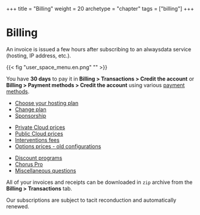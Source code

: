 +++
title = "Billing"
weight = 20
archetype = "chapter"
tags = ["billing"]
+++

# Billing

An invoice is issued a few hours after subscribing to an alwaysdata service (hosting, IP address, etc.).

{{< fig "user_space_menu.en.png" "" >}}

You have **30 days** to pay it in **Billing > Transactions > Credit the account** or **Billing > Payment methods > Credit the account** using various [payment methods](payment-methods).

- [Choose your hosting plan](choose-its-paas)
- [Change plan](upgrade-your-plan)
- [Sponsorship](./sponsorship)
* [Private Cloud prices](private-cloud-prices)
* [Public Cloud prices](public-cloud-prices)
* [Interventions fees](servers-interventions)
* [Options prices - old configurations](prices-options-old-configurations)
- [Discount programs](programs)
- [Chorus Pro](accounts/billing/payment-methods#chorus-pro)
- [Miscellaneous questions](./misc)

All of your invoices and receipts can be downloaded in `zip` archive from the **Billing > Transactions** tab.

Our subscriptions are subject to tacit reconduction and automatically renewed.

